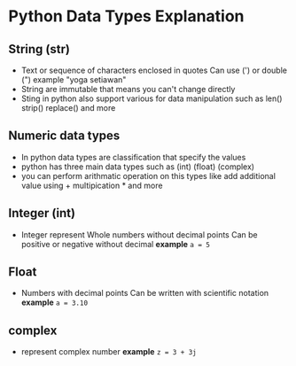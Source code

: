 # Python Data Types Explanation #
## String (str) ##
- Text or sequence of characters enclosed in quotes Can use (') or double (") example "yoga setiawan"
- String are immutable that means you can't change directly
- Sting in python also support various for data manipulation such as len() strip() replace() and more

## Numeric data types ##
- In python data types are classification that specify the values 
- python has three main data types such as (int) (float) (complex)
- you can perform arithmatic operation on this types like add additional value using +  multipication * and more

## Integer (int) ##
- Integer represent Whole numbers without decimal points
Can be positive or negative without decimal
__example__
``` a = 5 ```

## Float ##
- Numbers with decimal points
Can be written with scientific notation
__example__
``` a = 3.10 ```

## complex ##
- represent complex number 
**example**
``` z = 3 + 3j ```
